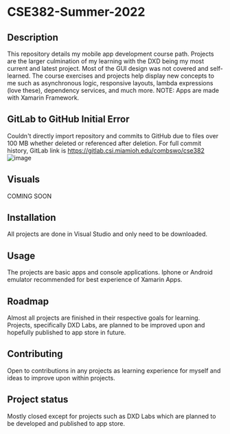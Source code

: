 # CSE382-Summer-2022

## Description
This repository details my mobile app development course path. Projects are the larger culmination of my learning with the DXD being my most current and latest project. Most of the GUI design was not covered and self-learned. The course exercises and projects help display new concepts to me such as asynchronous logic, responsive layouts, lambda expressions (love these), dependency services, and much more. NOTE: Apps are made with Xamarin Framework.

## GitLab to GitHub Initial Error
Couldn't directly import repository and commits to GitHub due to files over 100 MB whether deleted or referenced after deletion. For full commit history, GitLab link is https://gitlab.csi.miamioh.edu/combswo/cse382
![image](https://user-images.githubusercontent.com/93929142/177580291-b005033c-55e9-485f-bb39-88be4d22bad4.png)



## Visuals
COMING SOON

## Installation
All projects are done in Visual Studio and only need to be downloaded.

## Usage
The projects are basic apps and console applications. Iphone or Android emulator recommended for best experience of Xamarin Apps.

## Roadmap
Almost all projects are finished in their respective goals for learning. Projects, specifically DXD Labs, are planned to be improved upon and hopefully published to app store in future.

## Contributing
Open to contributions in any projects as learning experience for myself and ideas to improve upon within projects.

## Project status
Mostly closed except for projects such as DXD Labs which are planned to be developed and published to app store.
